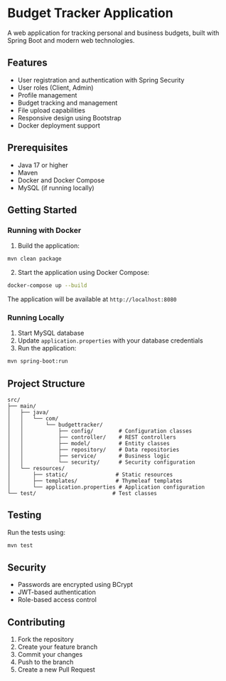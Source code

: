 # Budget Tracker Application

A web application for tracking personal and business budgets, built with Spring Boot and modern web technologies.

## Features

- User registration and authentication with Spring Security
- User roles (Client, Admin)
- Profile management
- Budget tracking and management
- File upload capabilities
- Responsive design using Bootstrap
- Docker deployment support

## Prerequisites

- Java 17 or higher
- Maven
- Docker and Docker Compose
- MySQL (if running locally)

## Getting Started

### Running with Docker

1. Build the application:
```bash
mvn clean package
```

2. Start the application using Docker Compose:
```bash
docker-compose up --build
```

The application will be available at `http://localhost:8080`

### Running Locally

1. Start MySQL database
2. Update `application.properties` with your database credentials
3. Run the application:
```bash
mvn spring-boot:run
```

## Project Structure

```
src/
├── main/
│   ├── java/
│   │   └── com/
│   │       └── budgettracker/
│   │           ├── config/        # Configuration classes
│   │           ├── controller/    # REST controllers
│   │           ├── model/         # Entity classes
│   │           ├── repository/    # Data repositories
│   │           ├── service/       # Business logic
│   │           └── security/      # Security configuration
│   └── resources/
│       ├── static/               # Static resources
│       ├── templates/            # Thymeleaf templates
│       └── application.properties # Application configuration
└── test/                        # Test classes
```

## Testing

Run the tests using:
```bash
mvn test
```

## Security

- Passwords are encrypted using BCrypt
- JWT-based authentication
- Role-based access control

## Contributing

1. Fork the repository
2. Create your feature branch
3. Commit your changes
4. Push to the branch
5. Create a new Pull Request 